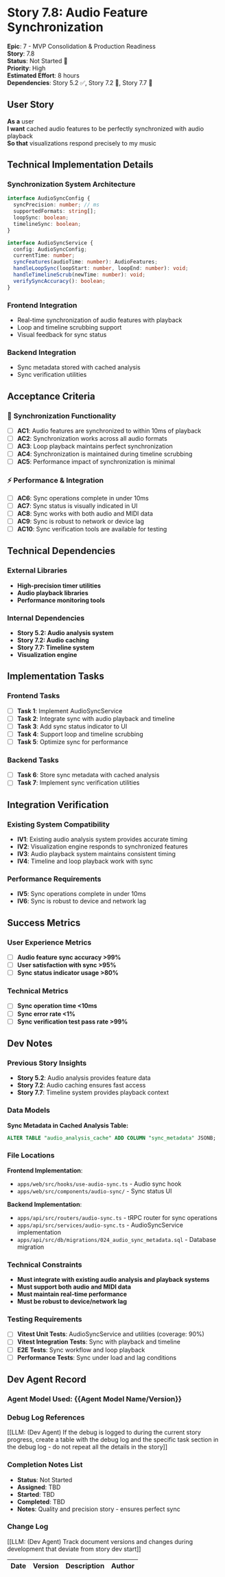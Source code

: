 # Story 7.8: Audio Feature Synchronization

**Epic**: 7 - MVP Consolidation & Production Readiness  
**Story**: 7.8  
**Status**: Not Started 🔴  
**Priority**: High  
**Estimated Effort**: 8 hours  
**Dependencies**: Story 5.2 ✅, Story 7.2 🔴, Story 7.7 🔴

## User Story

**As a** user  
**I want** cached audio features to be perfectly synchronized with audio playback  
**So that** visualizations respond precisely to my music

## Technical Implementation Details

### **Synchronization System Architecture**
```typescript
interface AudioSyncConfig {
  syncPrecision: number; // ms
  supportedFormats: string[];
  loopSync: boolean;
  timelineSync: boolean;
}

interface AudioSyncService {
  config: AudioSyncConfig;
  currentTime: number;
  syncFeatures(audioTime: number): AudioFeatures;
  handleLoopSync(loopStart: number, loopEnd: number): void;
  handleTimelineScrub(newTime: number): void;
  verifySyncAccuracy(): boolean;
}
```

### **Frontend Integration**
- Real-time synchronization of audio features with playback
- Loop and timeline scrubbing support
- Visual feedback for sync status

### **Backend Integration**
- Sync metadata stored with cached analysis
- Sync verification utilities

## Acceptance Criteria

### 🎵 **Synchronization Functionality**
- [ ] **AC1**: Audio features are synchronized to within 10ms of playback
- [ ] **AC2**: Synchronization works across all audio formats
- [ ] **AC3**: Loop playback maintains perfect synchronization
- [ ] **AC4**: Synchronization is maintained during timeline scrubbing
- [ ] **AC5**: Performance impact of synchronization is minimal

### ⚡ **Performance & Integration**
- [ ] **AC6**: Sync operations complete in under 10ms
- [ ] **AC7**: Sync status is visually indicated in UI
- [ ] **AC8**: Sync works with both audio and MIDI data
- [ ] **AC9**: Sync is robust to network or device lag
- [ ] **AC10**: Sync verification tools are available for testing

## Technical Dependencies

### External Libraries
- **High-precision timer utilities**
- **Audio playback libraries**
- **Performance monitoring tools**

### Internal Dependencies
- **Story 5.2: Audio analysis system**
- **Story 7.2: Audio caching**
- **Story 7.7: Timeline system**
- **Visualization engine**

## Implementation Tasks

### Frontend Tasks
- [ ] **Task 1**: Implement AudioSyncService
- [ ] **Task 2**: Integrate sync with audio playback and timeline
- [ ] **Task 3**: Add sync status indicator to UI
- [ ] **Task 4**: Support loop and timeline scrubbing
- [ ] **Task 5**: Optimize sync for performance

### Backend Tasks
- [ ] **Task 6**: Store sync metadata with cached analysis
- [ ] **Task 7**: Implement sync verification utilities

## Integration Verification

### Existing System Compatibility
- **IV1**: Existing audio analysis system provides accurate timing
- **IV2**: Visualization engine responds to synchronized features
- **IV3**: Audio playback system maintains consistent timing
- **IV4**: Timeline and loop playback work with sync

### Performance Requirements
- **IV5**: Sync operations complete in under 10ms
- **IV6**: Sync is robust to device and network lag

## Success Metrics

### User Experience Metrics
- [ ] **Audio feature sync accuracy >99%**
- [ ] **User satisfaction with sync >95%**
- [ ] **Sync status indicator usage >80%**

### Technical Metrics
- [ ] **Sync operation time <10ms**
- [ ] **Sync error rate <1%**
- [ ] **Sync verification test pass rate >99%**

## Dev Notes

### Previous Story Insights
- **Story 5.2**: Audio analysis provides feature data
- **Story 7.2**: Audio caching ensures fast access
- **Story 7.7**: Timeline system provides playback context

### Data Models
**Sync Metadata in Cached Analysis Table:**
```sql
ALTER TABLE "audio_analysis_cache" ADD COLUMN "sync_metadata" JSONB;
```

### File Locations
**Frontend Implementation**:
- `apps/web/src/hooks/use-audio-sync.ts` - Audio sync hook
- `apps/web/src/components/audio-sync/` - Sync status UI

**Backend Implementation**:
- `apps/api/src/routers/audio-sync.ts` - tRPC router for sync operations
- `apps/api/src/services/audio-sync.ts` - AudioSyncService implementation
- `apps/api/src/db/migrations/024_audio_sync_metadata.sql` - Database migration

### Technical Constraints
- **Must integrate with existing audio analysis and playback systems**
- **Must support both audio and MIDI data**
- **Must maintain real-time performance**
- **Must be robust to device/network lag**

### Testing Requirements
- [ ] **Vitest Unit Tests**: AudioSyncService and utilities (coverage: 90%)
- [ ] **Vitest Integration Tests**: Sync with playback and timeline
- [ ] **E2E Tests**: Sync workflow and loop playback
- [ ] **Performance Tests**: Sync under load and lag conditions

## Dev Agent Record

### Agent Model Used: {{Agent Model Name/Version}}

### Debug Log References
[[LLM: (Dev Agent) If the debug is logged to during the current story progress, create a table with the debug log and the specific task section in the debug log - do not repeat all the details in the story]]

### Completion Notes List
- **Status**: Not Started
- **Assigned**: TBD
- **Started**: TBD
- **Completed**: TBD
- **Notes**: Quality and precision story - ensures perfect sync

### Change Log
[[LLM: (Dev Agent) Track document versions and changes during development that deviate from story dev start]]

| Date | Version | Description | Author |
| :--- | :------ | :---------- | :----- | 